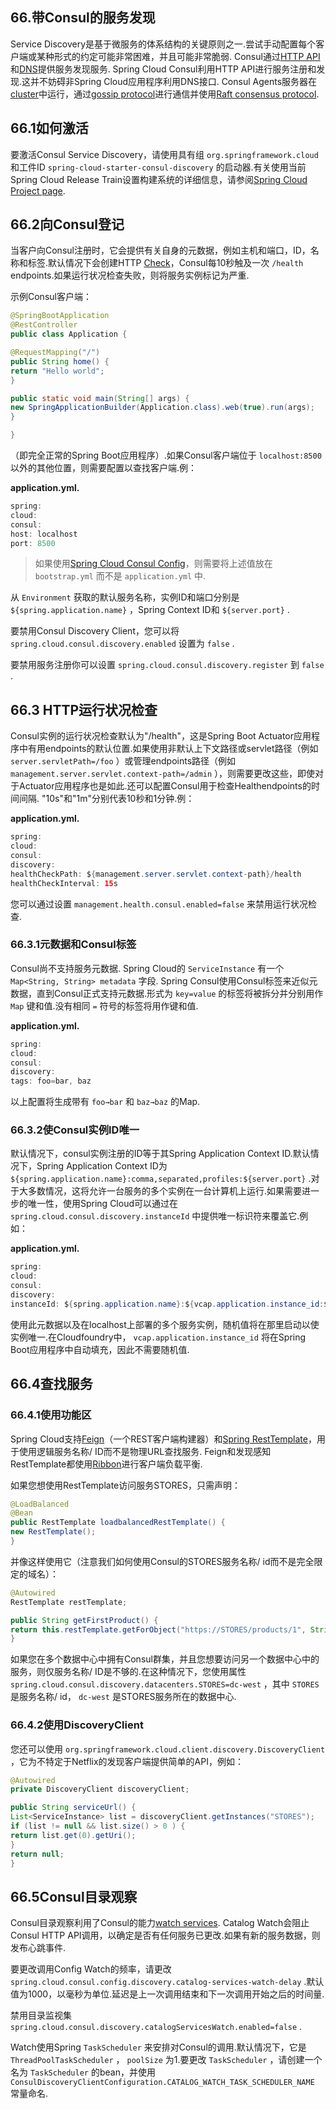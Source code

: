 ## 66.带Consul的服务发现

Service Discovery是基于微服务的体系结构的关键原则之一.尝试手动配置每个客户端或某种形式的约定可能非常困难，并且可能非常脆弱. Consul通过[HTTP API](https://www.consul.io/docs/agent/http.html)和[DNS](https://www.consul.io/docs/agent/dns.html)提供服务发现服务. Spring Cloud Consul利用HTTP API进行服务注册和发现.这并不妨碍非Spring Cloud应用程序利用DNS接口. Consul Agents服务器在[cluster](https://www.consul.io/docs/internals/architecture.html)中运行，通过[gossip protocol](https://www.consul.io/docs/internals/gossip.html)进行通信并使用[Raft consensus protocol](https://www.consul.io/docs/internals/consensus.html).

## 66.1如何激活

要激活Consul Service Discovery，请使用具有组 `org.springframework.cloud` 和工件ID  `spring-cloud-starter-consul-discovery` 的启动器.有关使用当前Spring Cloud Release Train设置构建系统的详细信息，请参阅[Spring Cloud Project page](https://projects.spring.io/spring-cloud/).

## 66.2向Consul登记

当客户向Consul注册时，它会提供有关自身的元数据，例如主机和端口，ID，名称和标签.默认情况下会创建HTTP [Check](https://www.consul.io/docs/agent/checks.html)，Consul每10秒触及一次 `/health` endpoints.如果运行状况检查失败，则将服务实例标记为严重.

示例Consul客户端：

```java
@SpringBootApplication
@RestController
public class Application {

@RequestMapping("/")
public String home() {
return "Hello world";
}

public static void main(String[] args) {
new SpringApplicationBuilder(Application.class).web(true).run(args);
}

}
```

（即完全正常的Spring Boot应用程序）.如果Consul客户端位于 `localhost:8500` 以外的其他位置，则需要配置以查找客户端.例：

**application.yml.** 

```java
spring:
cloud:
consul:
host: localhost
port: 8500
```

> 如果使用[Spring Cloud Consul Config](multi_spring-cloud-consul-config.html)，则需要将上述值放在 `bootstrap.yml` 而不是 `application.yml` 中.

从 `Environment` 获取的默认服务名称，实例ID和端口分别是 `${spring.application.name}` ，Spring Context ID和 `${server.port}` .

要禁用Consul Discovery Client，您可以将 `spring.cloud.consul.discovery.enabled` 设置为 `false` .

要禁用服务注册你可以设置 `spring.cloud.consul.discovery.register` 到 `false` .

## 66.3 HTTP运行状况检查

Consul实例的运行状况检查默认为"/health"，这是Spring Boot Actuator应用程序中有用endpoints的默认位置.如果使用非默认上下文路径或servlet路径（例如 `server.servletPath=/foo` ）或管理endpoints路径（例如 `management.server.servlet.context-path=/admin` ），则需要更改这些，即使对于Actuator应用程序也是如此.还可以配置Consul用于检查Healthendpoints的时间间隔. "10s"和"1m"分别代表10秒和1分钟.例：

**application.yml.** 

```java
spring:
cloud:
consul:
discovery:
healthCheckPath: ${management.server.servlet.context-path}/health
healthCheckInterval: 15s
```

您可以通过设置 `management.health.consul.enabled=false` 来禁用运行状况检查.

### 66.3.1元数据和Consul标签

Consul尚不支持服务元数据. Spring Cloud的 `ServiceInstance` 有一个 `Map<String, String> metadata` 字段. Spring Consul使用Consul标签来近似元数据，直到Consul正式支持元数据.形式为 `key=value` 的标签将被拆分并分别用作 `Map` 键和值.没有相同 `=` 符号的标签将用作键和值.

**application.yml.** 

```java
spring:
cloud:
consul:
discovery:
tags: foo=bar, baz
```

以上配置将生成带有 `foo→bar` 和 `baz→baz` 的Map.

### 66.3.2使Consul实例ID唯一

默认情况下，consul实例注册的ID等于其Spring Application Context ID.默认情况下，Spring Application Context ID为 `${spring.application.name}:comma,separated,profiles:${server.port}` .对于大多数情况，这将允许一台服务的多个实例在一台计算机上运行.如果需要进一步的唯一性，使用Spring Cloud可以通过在 `spring.cloud.consul.discovery.instanceId` 中提供唯一标识符来覆盖它.例如：

**application.yml.** 

```java
spring:
cloud:
consul:
discovery:
instanceId: ${spring.application.name}:${vcap.application.instance_id:${spring.application.instance_id:${random.value}}}
```

使用此元数据以及在localhost上部署的多个服务实例，随机值将在那里启动以使实例唯一.在Cloudfoundry中， `vcap.application.instance_id` 将在Spring Boot应用程序中自动填充，因此不需要随机值.

## 66.4查找服务

### 66.4.1使用功能区

Spring Cloud支持[Feign](https://github.com/spring-cloud/spring-cloud-netflix/blob/master/docs/src/main/asciidoc/spring-cloud-netflix.adoc#spring-cloud-feign)（一个REST客户端构建器）和[Spring RestTemplate](https://github.com/spring-cloud/spring-cloud-netflix/blob/master/docs/src/main/asciidoc/spring-cloud-netflix.adoc#spring-cloud-ribbon)，用于使用逻辑服务名称/ ID而不是物理URL查找服务. Feign和发现感知RestTemplate都使用[Ribbon](https://cloud.spring.io/spring-cloud-netflix/single/spring-cloud-netflix.html#spring-cloud-ribbon)进行客户端负载平衡.

如果您想使用RestTemplate访问服务STORES，只需声明：

```java
@LoadBalanced
@Bean
public RestTemplate loadbalancedRestTemplate() {
new RestTemplate();
}
```

并像这样使用它（注意我们如何使用Consul的STORES服务名称/ id而不是完全限定的域名）：

```java
@Autowired
RestTemplate restTemplate;

public String getFirstProduct() {
return this.restTemplate.getForObject("https://STORES/products/1", String.class);
}
```

如果您在多个数据中心中拥有Consul群集，并且您想要访问另一个数据中心中的服务，则仅服务名称/ ID是不够的.在这种情况下，您使用属性 `spring.cloud.consul.discovery.datacenters.STORES=dc-west` ，其中 `STORES` 是服务名称/ id， `dc-west` 是STORES服务所在的数据中心.

### 66.4.2使用DiscoveryClient

您还可以使用 `org.springframework.cloud.client.discovery.DiscoveryClient` ，它为不特定于Netflix的发现客户端提供简单的API，例如：

```java
@Autowired
private DiscoveryClient discoveryClient;

public String serviceUrl() {
List<ServiceInstance> list = discoveryClient.getInstances("STORES");
if (list != null && list.size() > 0 ) {
return list.get(0).getUri();
}
return null;
}
```

## 66.5Consul目录观察

Consul目录观察利用了Consul的能力[watch services](https://www.consul.io/docs/agent/watches.html#services). Catalog Watch会阻止Consul HTTP API调用，以确定是否有任何服务已更改.如果有新的服务数据，则发布心跳事件.

要更改调用Config Watch的频率，请更改 `spring.cloud.consul.config.discovery.catalog-services-watch-delay` .默认值为1000，以毫秒为单位.延迟是上一次调用结束和下一次调用开始之后的时间量.

禁用目录监视集 `spring.cloud.consul.discovery.catalogServicesWatch.enabled=false` .

Watch使用Spring  `TaskScheduler` 来安排对Consul的调用.默认情况下，它是 `ThreadPoolTaskScheduler` ， `poolSize` 为1.要更改 `TaskScheduler` ，请创建一个名为 `TaskScheduler` 的bean，并使用 `ConsulDiscoveryClientConfiguration.CATALOG_WATCH_TASK_SCHEDULER_NAME` 常量命名.

